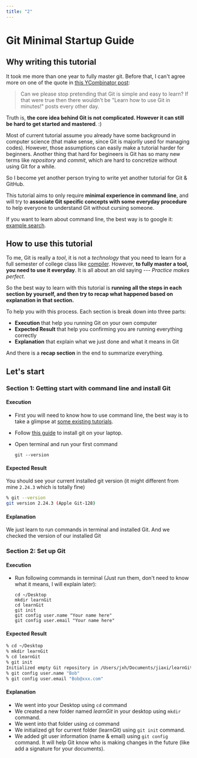 ```yaml
---
title: "2"
---
```


# Git Minimal Startup Guide

## Why writing this tutorial

It took me more than one year to fully master git. Before that, I can't agree more on one of the quote in [this YCombinator post](https://news.ycombinator.com/item?id=4200492):

> Can we please stop pretending that Git is simple and easy to learn? If that were true then there wouldn't be "Learn how to use Git in <X> minutes!" posts every other day.

Truth is, **the core idea behind Git is not complicated. However it can still be hard to get started and mastered**. :)

Most of current tutorial assume you already have some background in computer science (that make sense, since Git is majorlly used for managing codes). However, those assumptions can easily make a tutorial harder for beginners. Another thing that hard for begineers is Git has so many new terms like _repository_ and _commit_, which are hard to concretize without using Git for a while.

So I become yet another person trying to write yet another tutorial for Git & GitHub.

This tutorial aims to only require **minimal experience in command line**, and will try to **associate Git specific concepts with some everyday procedure** to help everyone to understand Git without cursing someone.

If you want to learn about command line, the best way is to google it: [example search](https://www.google.com/search?ei=8SBxX8PGAou8sAX084uoDw&q=learning+command+line&oq=learning+command+line&gs_lcp=CgZwc3ktYWIQAzIECAAQQzICCAAyAggAMgIIADICCAAyBggAEBYQHjIGCAAQFhAeMgYIABAWEB4yBggAEBYQHjIGCAAQFhAeOgQIABBHUPEOWPEOYI8QaABwA3gAgAFyiAFykgEDMC4xmAEAoAEBqgEHZ3dzLXdpesgBCMABAQ&sclient=psy-ab&ved=0ahUKEwiDg5inv4rsAhULHqwKHfT5AvUQ4dUDCA0&uact=5).

## How to use this tutorial

To me, Git is really a _tool_, it is not a _technology_ that you need to learn for a full semester of college class like [compiler](https://en.wikipedia.org/wiki/Compiler). However, **to fully master a tool, you need to use it everyday**. It is all about an old saying --- _Practice makes perfect_.

So the best way to learn with this tutorial is **running all the steps in each section by yourself, and then try to recap what happened based on explanation in that section.**

To help you with this process. Each section is break down into three parts:

- **Execution** that help you running Git on your own computer
- **Expected Result** that help you confirming you are running everything correctly
- **Explanation** that explain what we just done and what it means in Git

And there is a **recap section** in the end to summarize everything.

## Let's start

### Section 1: Getting start with command line and install Git

#### Execution

- First you will need to know how to use command line, the best way is to take a glimpse at [some existing tutorials](https://www.google.com/search?ei=8SBxX8PGAou8sAX084uoDw&q=learning+command+line&oq=learning+command+line&gs_lcp=CgZwc3ktYWIQAzIECAAQQzICCAAyAggAMgIIADICCAAyBggAEBYQHjIGCAAQFhAeMgYIABAWEB4yBggAEBYQHjIGCAAQFhAeOgQIABBHUPEOWPEOYI8QaABwA3gAgAFyiAFykgEDMC4xmAEAoAEBqgEHZ3dzLXdpesgBCMABAQ&sclient=psy-ab&ved=0ahUKEwiDg5inv4rsAhULHqwKHfT5AvUQ4dUDCA0&uact=5).

- Follow [this guide](https://git-scm.com/book/en/v2/Getting-Started-Installing-Git) to install git on your laptop.

- Open terminal and run your first command
  ```
  git --version
  ```

#### Expected Result

You should see your current installed git version (it might different from mine `2.24.3` which is totally fine)

```bash
% git --version
git version 2.24.3 (Apple Git-128)
```

#### Explanation

We just learn to run commands in terminal and installed Git. And we checked the version of our installed Git

### Section 2: Set up Git

#### Execution

- Run following commands in terminal (Just run them, don't need to know what it means, I will explain later):
  ```
  cd ~/Desktop
  mkdir learnGit
  cd learnGit
  git init
  git config user.name "Your name here"
  git config user.email "Your name here"
  ```

#### Expected Result

```bash
% cd ~/Desktop
% mkdir learnGit
% cd learnGit
% git init
Initialized empty Git repository in /Users/jxh/Documents/jiaxi/learnGit/.git/
% git config user.name "Bob"
% git config user.email "Bob@xxx.com"
```

#### Explanation

- We went into your Desktop using `cd` command
- We created a new folder named _learnGit_ in your desktop using `mkdir` command.
- We went into that folder using `cd` command
- We initialized git for current folder (learnGit) using `git init` command.
- We added git user information (name & email) using `git config` command. It will help Git know who is making changes in the future (like add a signature for your documents).
